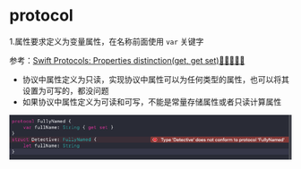 # protocol

1.属性要求定义为变量属性，在名称前面使用 `var` 关键字

参考：[Swift Protocols: Properties distinction(get, get set)🏃🏻‍♀️🏃🏻](<https://medium.com/@chetan15aga/swift-protocols-properties-distinction-get-get-set-32a34a7f16e9>)

+ 协议中属性定义为只读，实现协议中属性可以为任何类型的属性，也可以将其设置为可写的，都没问题
+ 如果协议中属性定义为可读和可写，不能是常量存储属性或者只读计算属性

![020](https://github.com/winfredzen/iOS-Basic/blob/master/Swift/images/20.png)

